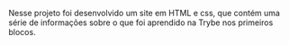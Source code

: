 Nesse projeto foi desenvolvido um site em HTML e css, que contém uma série de informações sobre o que foi aprendido na Trybe nos primeiros blocos. 

